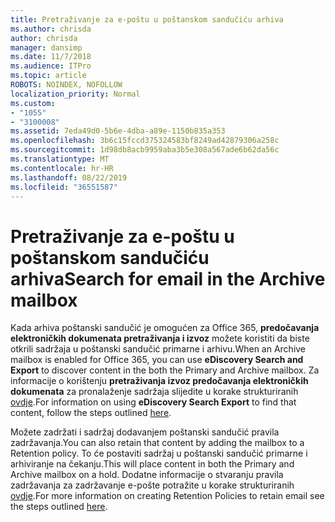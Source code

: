 ```yaml
---
title: Pretraživanje za e-poštu u poštanskom sandučiću arhiva
ms.author: chrisda
author: chrisda
manager: dansimp
ms.date: 11/7/2018
ms.audience: ITPro
ms.topic: article
ROBOTS: NOINDEX, NOFOLLOW
localization_priority: Normal
ms.custom:
- "1055"
- "3100008"
ms.assetid: 7eda49d0-5b6e-4dba-a89e-1150b835a353
ms.openlocfilehash: 3b6c15fccd375324583bf8249ad42879306a258c
ms.sourcegitcommit: 1d98db8acb9959aba3b5e308a567ade6b62da56c
ms.translationtype: MT
ms.contentlocale: hr-HR
ms.lasthandoff: 08/22/2019
ms.locfileid: "36551587"
---
```

# <a name="search-for-email-in-the-archive-mailbox"></a><span data-ttu-id="6f531-102">Pretraživanje za e-poštu u poštanskom sandučiću arhiva</span><span class="sxs-lookup"><span data-stu-id="6f531-102">Search for email in the Archive mailbox</span></span>

<span data-ttu-id="6f531-103">Kada arhiva poštanski sandučić je omogućen za Office 365, **predočavanja elektroničkih dokumenata pretraživanja i izvoz** možete koristiti da biste otkrili sadržaja u poštanski sandučić primarne i arhivu.</span><span class="sxs-lookup"><span data-stu-id="6f531-103">When an Archive mailbox is enabled for Office 365, you can use **eDiscovery Search and Export** to discover content in the both the Primary and Archive mailbox.</span></span> <span data-ttu-id="6f531-104">Za informacije o korištenju **pretraživanja izvoz predočavanja elektroničkih dokumenata** za pronalaženje sadržaja slijedite u korake strukturiranih [ovdje](https://docs.microsoft.com/office365/securitycompliance/export-search-results).</span><span class="sxs-lookup"><span data-stu-id="6f531-104">For information on using **eDiscovery Search Export** to find that content, follow the steps outlined [here](https://docs.microsoft.com/office365/securitycompliance/export-search-results).</span></span>
  
<span data-ttu-id="6f531-105">Možete zadržati i sadržaj dodavanjem poštanski sandučić pravila zadržavanja.</span><span class="sxs-lookup"><span data-stu-id="6f531-105">You can also retain that content by adding the mailbox to a Retention policy.</span></span> <span data-ttu-id="6f531-106">To će postaviti sadržaj u poštanski sandučić primarne i arhiviranje na čekanju.</span><span class="sxs-lookup"><span data-stu-id="6f531-106">This will place content in both the Primary and Archive mailbox on a hold.</span></span> <span data-ttu-id="6f531-107">Dodatne informacije o stvaranju pravila zadržavanja za zadržavanje e-pošte potražite u korake strukturiranih [ovdje](https://docs.microsoft.com/Office365/securitycompliance/retention-policies).</span><span class="sxs-lookup"><span data-stu-id="6f531-107">For more information on creating Retention Policies to retain email see the steps outlined [here](https://docs.microsoft.com/Office365/securitycompliance/retention-policies).</span></span>
  